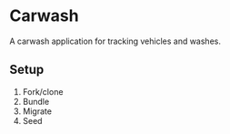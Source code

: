 # Carwash

A carwash application for tracking vehicles and washes.


## Setup

1. Fork/clone
1. Bundle
1. Migrate
1. Seed
